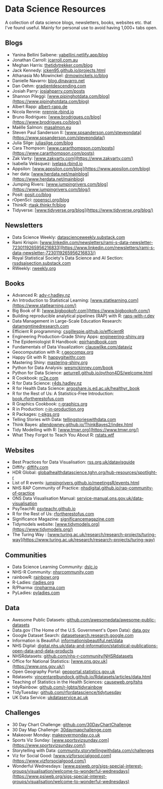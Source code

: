 # Data Science Resources

A collection of data science blogs, newsletters, books, websites etc. that I've found useful. Mainly for personal use to avoid having 1,000+ tabs open.

## Blogs

* Yanina Bellini Saibene: [yabellini.netlify.app/blog](https://yabellini.netlify.app/blog/)
* Jonathan Carroll: [jcarroll.com.au](https://jcarroll.com.au/)
* Meghan Harris: [thetidytrekker.com/blog](https://thetidytrekker.com/blog)
* Jack Kennedy: [jcken95.github.io/projects.html](https://jcken95.github.io/projects.html)
* Athanasia Mo Mowinckel: [drmowinckels.io/blog](https://drmowinckels.io/blog/)
* Danielle Navarro: [blog.djnavarro.net](https://blog.djnavarro.net/)
* Dan Oehm: [gradientdescending.com](https://gradientdescending.com/)
* Josiah Parry: [josiahparry.com/posts](https://josiahparry.com/posts/)
* Shannon Pileggi: [www.pipinghotdata.com/blog](https://www.pipinghotdata.com/blog)
* Albert Rapp: [albert-rapp.de](https://albert-rapp.de/)
* Nicola Rennie: [nrennie.rbind.io](https://nrennie.rbind.io/)
* Bruno Rodrigues: [www.brodrigues.co/blog](https://www.brodrigues.co/blog/)
* Maëlle Salmon: [masalmon.eu](https://masalmon.eu/)
* Steven Paul Sanderson II: [www.spsanderson.com/steveondata](https://www.spsanderson.com/steveondata/)
* Julia Silge: [juliasilge.com/blog](https://juliasilge.com/blog/)
* Cara Thompson: [www.cararthompson.com/posts](https://www.cararthompson.com/posts)
* Zak Varty: [www.zakvarty.com](https://www.zakvarty.com/)
* Isabella Velásquez: [ivelasq.rbind.io](https://ivelasq.rbind.io/)
* Appsilon: [www.appsilon.com/blog](https://www.appsilon.com/blog)
* her data: [www.herdata.net/mainblog](https://www.herdata.net/mainblog)
* Jumping Rivers: [www.jumpingrivers.com/blog](https://www.jumpingrivers.com/blog/)
* Posit: [posit.co/blog](https://posit.co/blog/)
* rOpenSci: [ropensci.org/blog](https://ropensci.org/blog/)
* ThinkR: [rtask.thinkr.fr/blog](https://rtask.thinkr.fr/blog/)
* Tidyverse: [www.tidyverse.org/blog](https://www.tidyverse.org/blog/)

## Newsletters

* Data Science Weekly: [datascienceweekly.substack.com](https://datascienceweekly.substack.com/)
* Rami Krispin: [www.linkedin.com/newsletters/rami-s-data-newsletter-7230119265956216833](https://www.linkedin.com/newsletters/rami-s-data-newsletter-7230119265956216833/)
* Royal Statistical Society's Data Science and AI Section: [rssdsaisection.substack.com](https://rssdsaisection.substack.com/)
* RWeekly: [rweekly.org](https://rweekly.org/)

## Books

* Advanced R: [adv-r.hadley.nz](https://adv-r.hadley.nz/)
* An Introduction to Statistical Learning: [www.statlearning.com](https://www.statlearning.com/)
* Big Book of R: [www.bigbookofr.com](https://www.bigbookofr.com/)
* Building reproducible analytical pipelines (RAP) with R: [raps-with-r.dev](https://raps-with-r.dev/)
* Data Management in Large-Scale Education Research: [datamgmtinedresearch.com](https://datamgmtinedresearch.com/)
* Efficient R programming: [csgillespie.github.io/efficientR](https://csgillespie.github.io/efficientR/)
* Engineering Production-Grade Shiny Apps: [engineering-shiny.org](https://engineering-shiny.org/)
* The Epidemiologist R Handbook: [epirhandbook.com](https://epirhandbook.com/)
* Fundamentals of Data Visualization: [clauswilke.com/dataviz](https://clauswilke.com/dataviz/)
* Geocomputation with R: [r.geocompx.org](https://r.geocompx.org/)
* Happy Git with R: [happygitwithr.com](https://happygitwithr.com/)
* Mastering Shiny: [mastering-shiny.org](https://mastering-shiny.org/)
* Python for Data Analysis: [wesmckinney.com/book](https://wesmckinney.com/book/)
* Python for Data Science: [aeturrell.github.io/python4DS/welcome.html](https://aeturrell.github.io/python4DS/welcome.html)
* R Cookbook: [rc2e.com](https://rc2e.com/)
* R for Data Science: [r4ds.hadley.nz](https://r4ds.hadley.nz/)
* R for Health Data Science: [argoshare.is.ed.ac.uk/healthyr_book](https://argoshare.is.ed.ac.uk/healthyr_book/)
* R for the Rest of Us: A Statistics-Free Introduction: [book.rfortherestofus.com](https://book.rfortherestofus.com/)
* R Graphics Cookbook: [r-graphics.org](https://r-graphics.org/)
* R in Production: [r-in-production.org](https://r-in-production.org/)
* R Packages: [r-pkgs.org](https://r-pkgs.org/)
* Telling Stories with Data: [tellingstorieswithdata.com](https://tellingstorieswithdata.com/)
* Think Bayes: [allendowney.github.io/ThinkBayes2/index.html](https://allendowney.github.io/ThinkBayes2/index.html#)
* Tidy Modelling with R: [www.tmwr.org](https://www.tmwr.org/)
* What They Forgot to Teach You About R: [rstats.wtf](https://rstats.wtf/)
  
## Websites

* Best Practices for Data Visualisation: [rss.org.uk/datavisguide](https://rss.org.uk/datavisguide/)
* Diffify: [diffify.com](https://diffify.com/)
* HDR Global: [globalhealthdatascience.tghn.org/hub-resources/spotlight-r](https://globalhealthdatascience.tghn.org/hub-resources/spotlight-r/)
* List of R events: [jumpingrivers.github.io/meetingsR/events.html](https://jumpingrivers.github.io/meetingsR/events.html)
* NHS RAP Community of Practice: [nhsdigital.github.io/rap-community-of-practice](https://nhsdigital.github.io/rap-community-of-practice/)
* ONS Data Visualisation Manual: [service-manual.ons.gov.uk/data-visualisation](https://service-manual.ons.gov.uk/data-visualisation)
* PsyTeachR: [psyteachr.github.io](https://psyteachr.github.io/)
* R for the Rest of Us: [rfortherestofus.com](https://rfortherestofus.com/)
* Significance Magazine: [significancemagazine.com](https://significancemagazine.com/)
* Tidymodels website: [www.tidymodels.org](https://www.tidymodels.org/)
* The Turing Way : [www.turing.ac.uk/research/research-projects/turing-way](https://www.turing.ac.uk/research/research-projects/turing-way)

## Communities

* Data Science Learning Community: [dslc.io](https://dslc.io/)
* NHS-R Community: [nhsrcommunity.com](https://nhsrcommunity.com/)
* rainbowR: [rainbowr.org](https://rainbowr.org/)
* R-Ladies: [rladies.org](https://rladies.org/)
* R/Pharma: [rinpharma.com](https://rinpharma.com/)
* PyLadies: [pyladies.com](https://pyladies.com/)

## Data

* Awesome Public Datasets: [github.com/awesomedata/awesome-public-datasets](https://github.com/awesomedata/awesome-public-datasets)
* Data.gov (The Home of the U.S. Government's Open Data): [data.gov](https://data.gov/)
* Google Dataset Search: [datasetsearch.research.google.com](https://datasetsearch.research.google.com/)
* Information is Beautiful: [informationisbeautiful.net/data](https://informationisbeautiful.net/data/)
* NHS Digital: [digital.nhs.uk/data-and-information/statistical-publications-open-data-and-data-products](https://digital.nhs.uk/data-and-information/statistical-publications-open-data-and-data-products)
* NHSRdatasets: [github.com/nhs-r-community/NHSRdatasets](https://github.com/nhs-r-community/NHSRdatasets)
* Office for National Statistics: [www.ons.gov.uk](https://www.ons.gov.uk/)
* Open Geography Portal: [geoportal.statistics.gov.uk](https://geoportal.statistics.gov.uk/)
* Rdatasets: [vincentarelbundock.github.io/Rdatasets/articles/data.html](https://vincentarelbundock.github.io/Rdatasets/articles/data.html)
* Teaching of Statistics in the Health Sciences: [causeweb.org/tshs](https://causeweb.org/tshs/)
* tidyRainbow: [github.com/r-lgbtq/tidyrainbow](https://github.com/r-lgbtq/tidyrainbow)
* TidyTuesday: [github.com/rfordatascience/tidytuesday](https://github.com/rfordatascience/tidytuesday)
* UK Data Service: [ukdataservice.ac.uk](https://ukdataservice.ac.uk/)

## Challenges

* 30 Day Chart Challenge: [github.com/30DayChartChallenge](https://github.com/30DayChartChallenge)
* 30 Day Map Challenge: [30daymapchallenge.com](https://30daymapchallenge.com/)
* Makeover Monday: [makeovermonday.co.uk](https://makeovermonday.co.uk/)
* Sports Viz Sunday: [www.sportsvizsunday.com](https://www.sportsvizsunday.com/)
* Storytelling with Data: [community.storytellingwithdata.com/challenges](https://community.storytellingwithdata.com/challenges)
* Viz for Social Good: [www.vizforsocialgood.com](https://www.vizforsocialgood.com/)
* Wonderful Wednesdays: [www.psiweb.org/sigs-special-interest-groups/visualisation/welcome-to-wonderful-wednesdays](https://www.psiweb.org/sigs-special-interest-groups/visualisation/welcome-to-wonderful-wednesdays)
